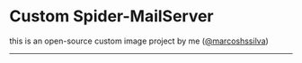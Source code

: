 # Custom Spider-MailServer
this is an open-source custom image project by me ([@marcoshssilva](https://github.com/marcoshssilva))

---

